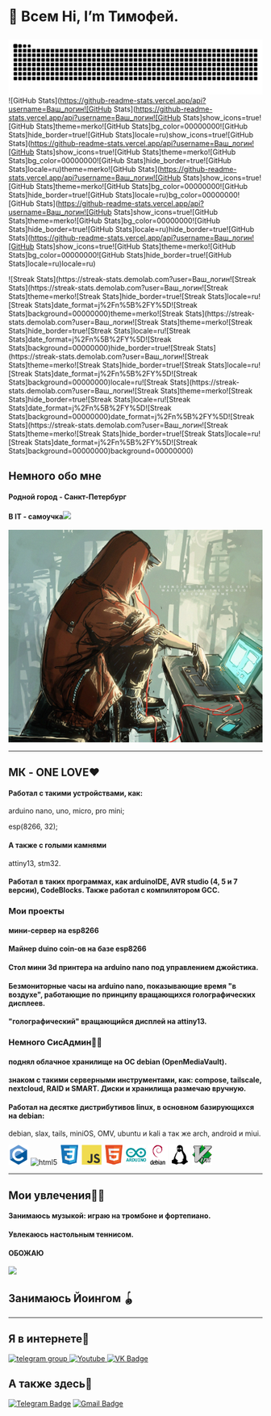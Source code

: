 # 👋 Всем Hi, I’m Тимофей.<p>
![snake](https://github.com/TimmMuranov/TimmMuranov/blob/output/github-contribution-grid-snake.svg)
![GitHub Stats](https://github-readme-stats.vercel.app/api?username=Ваш_логин![GitHub Stats](https://github-readme-stats.vercel.app/api?username=Ваш_логин![GitHub Stats]show_icons=true![GitHub Stats]theme=merko![GitHub Stats]bg_color=00000000![GitHub Stats]hide_border=true![GitHub Stats]locale=ru)show_icons=true![GitHub Stats](https://github-readme-stats.vercel.app/api?username=Ваш_логин![GitHub Stats]show_icons=true![GitHub Stats]theme=merko![GitHub Stats]bg_color=00000000![GitHub Stats]hide_border=true![GitHub Stats]locale=ru)theme=merko![GitHub Stats](https://github-readme-stats.vercel.app/api?username=Ваш_логин![GitHub Stats]show_icons=true![GitHub Stats]theme=merko![GitHub Stats]bg_color=00000000![GitHub Stats]hide_border=true![GitHub Stats]locale=ru)bg_color=00000000![GitHub Stats](https://github-readme-stats.vercel.app/api?username=Ваш_логин![GitHub Stats]show_icons=true![GitHub Stats]theme=merko![GitHub Stats]bg_color=00000000![GitHub Stats]hide_border=true![GitHub Stats]locale=ru)hide_border=true![GitHub Stats](https://github-readme-stats.vercel.app/api?username=Ваш_логин![GitHub Stats]show_icons=true![GitHub Stats]theme=merko![GitHub Stats]bg_color=00000000![GitHub Stats]hide_border=true![GitHub Stats]locale=ru)locale=ru)
<p>
![Streak Stats](https://streak-stats.demolab.com?user=Ваш_логин![Streak Stats](https://streak-stats.demolab.com?user=Ваш_логин![Streak Stats]theme=merko![Streak Stats]hide_border=true![Streak Stats]locale=ru![Streak Stats]date_format=j%2Fn%5B%2FY%5D![Streak Stats]background=00000000)theme=merko![Streak Stats](https://streak-stats.demolab.com?user=Ваш_логин![Streak Stats]theme=merko![Streak Stats]hide_border=true![Streak Stats]locale=ru![Streak Stats]date_format=j%2Fn%5B%2FY%5D![Streak Stats]background=00000000)hide_border=true![Streak Stats](https://streak-stats.demolab.com?user=Ваш_логин![Streak Stats]theme=merko![Streak Stats]hide_border=true![Streak Stats]locale=ru![Streak Stats]date_format=j%2Fn%5B%2FY%5D![Streak Stats]background=00000000)locale=ru![Streak Stats](https://streak-stats.demolab.com?user=Ваш_логин![Streak Stats]theme=merko![Streak Stats]hide_border=true![Streak Stats]locale=ru![Streak Stats]date_format=j%2Fn%5B%2FY%5D![Streak Stats]background=00000000)date_format=j%2Fn%5B%2FY%5D![Streak Stats](https://streak-stats.demolab.com?user=Ваш_логин![Streak Stats]theme=merko![Streak Stats]hide_border=true![Streak Stats]locale=ru![Streak Stats]date_format=j%2Fn%5B%2FY%5D![Streak Stats]background=00000000)background=00000000)

<h2>Немного обо мне</h2>
<h4>Родной город - Санкт-Петербург</h4>
<h4>В IT - самоучка<img src="https://media.giphy.com/media/WUlplcMpOCEmTGBtBW/giphy.gif" width="30px"></h4>
<img src="hacker.jpg">
<hr>

<h2>МК - ONE LOVE❤️</h2>
<h4>Работал с такими устройствами, как:</h4> 
arduino nano, uno, micro, pro mini;<p>
esp(8266, 32);<p>
<h4>А также с голыми камнями</h4><p>
attiny13, stm32.

#### Работал в таких программах, как arduinoIDE, AVR studio (4, 5 и 7 версии),  CodeBlocks. Также работал c компилятором GCC.
### Мои проекты
#### мини-сервер на esp8266
#### Майнер duino coin-ов на базе esp8266 
#### Стол мини 3d принтера на arduino nano под управлением джойстика.
#### Безмониторные часы на arduino nano, показывающие время "в воздухе", работающие по принципу  вращающихся голографических дисплеев.
#### "голографический" вращающийся дисплей на attiny13. 
### Немного СисАдмин👩‍💻
#### поднял облачное хранилище на ОС debian (OpenMediaVault).
#### знаком с такими серверными инструментами, как: compose,  tailscale, nextcloud, RAID и SMART. Диски и хранилища размечаю вручную.
#### Работал на десятке дистрибутивов linux, в основном базирующихся на debian:
debian, slax, tails, miniOS, OMV, ubuntu и kali а так же arch, android и miui.
<div>

 <img src="https://github.com/devicons/devicon/blob/master/icons/c/c-original.svg" title="html5" alt="html5" width="40" height="40"/>
  <img src="https://raw.githubusercontent.com/gist/Mr-Magnificent/2a3bd3a844f425f6b6800a30b2408da8/raw/fcb9260cba6664b309579557714e0fc64ee3893f/ISO_C%2B%2B_Logo.svg" title="html5" alt="html5" width="40" height="40"/>
  <img src="https://github.com/devicons/devicon/blob/master/icons/css3/css3-original.svg" title="html5" alt="html5" width="40" height="40"/>
  <img src="https://github.com/devicons/devicon/blob/master/icons/javascript/javascript-original.svg" title="html5" alt="html5" width="40" height="40"/>
 <img src="https://github.com/devicons/devicon/blob/master/icons/html5/html5-original.svg" title="html5" alt="html5" width="40" height="40"/>
<img src="https://github.com/devicons/devicon/blob/master/icons%2Farduino%2Farduino-original-wordmark.svg" title="html5" alt="html5" width="40" height="40"/>
<img src="https://github.com/devicons/devicon/blob/master/icons/debian/debian-original-wordmark.svg" title="html5" alt="html5" width="40" height="40"/>
<img src="https://github.com/devicons/devicon/blob/master/icons/linux/linux-plain.svg" title="html5" alt="html5" width="40" height="40"/>
<img src="https://github.com/devicons/devicon/blob/master/icons/vim/vim-original.svg" title="html5" alt="html5" width="40" height="40"/>

</div><hr>
<h2>Мои увлечения👩‍🎤</h2>
<h4>Занимаюсь музыкой: играю на тромбоне и фортепиано.</h4><p>
<h4>Увлекаюсь настольным теннисом.
</h4><p>
<h4>ОБОЖАЮ</h4>
<img src="https://static.wikia.nocookie.net/terraria-calamity-mod/images/6/6e/Calamity-logo.png/revision/latest?cb=20230807142838&path-prefix=ru"><p>

<h2>Занимаюсь Йоингом 🪀</h2><p>
<hr>
<h2>Я в интернете🤙</h2>
  <div id="badges">
    <a href="https://t.me/TimMuranov" target="_blank">
      <img src="https://cdn-icons-png.flaticon.com/512/2111/2111646.png" width="40" height="40" alt="telegram group" />
    </a>
    <a href="https://youtube.com/@facultet-computers_net?si=huLNb-A9svF7Gs6z" target="_blank">
      <img src="https://cdn-icons-png.flaticon.com/512/3670/3670147.png" width="40" height="40" alt="Youtube"/>
    </a>
    <a href="https://vk.com/id612294177" target="_blank">
      <img src="https://cdn-icons-png.flaticon.com/512/145/145813.png" width="40" height="40" alt="VK Badge"/>
    </a>
  </div>

<h2>А также здесь👋</h2>

[![Telegram Badge](https://img.shields.io/badge/-MuranovTim-blue?style=flat&logo=Telegram&logoColor=white)](https://t.me/TimMuranov) 
[![Gmail Badge](https://img.shields.io/badge/-Gmail.com-red?style=flat&logo=Gmail&logoColor=white)](mailto:muranovtim@gmail.com)
